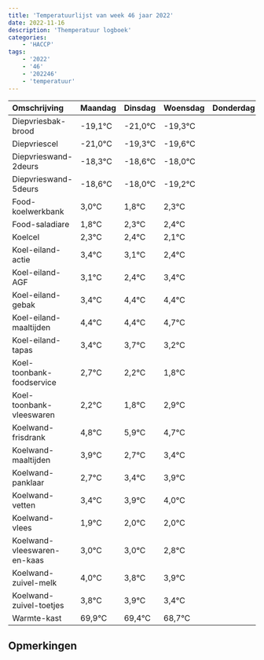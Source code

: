 ```yaml
---
title: 'Temperatuurlijst van week 46 jaar 2022'
date: 2022-11-16
description: 'Themperatuur logboek'
categories:
    - 'HACCP'
tags:
    - '2022'
    - '46'
    - '202246'
    - 'temperatuur'
---
```

|Omschrijving|Maandag|Dinsdag|Woensdag|Donderdag|Vrijdag|Zaterdag|Zondag|
|:---|:---|:---|:---|:---|:---|:---|:---|
|Diepvriesbak-brood|-19,1°C|-21,0°C|-19,3°C| | | | |
|Diepvriescel|-21,0°C|-19,3°C|-19,6°C| | | | |
|Diepvrieswand-2deurs|-18,3°C|-18,6°C|-18,0°C| | | | |
|Diepvrieswand-5deurs|-18,6°C|-18,0°C|-19,2°C| | | | |
|Food-koelwerkbank|3,0°C|1,8°C|2,3°C| | | | |
|Food-saladiare|1,8°C|2,3°C|2,4°C| | | | |
|Koelcel|2,3°C|2,4°C|2,1°C| | | | |
|Koel-eiland-actie|3,4°C|3,1°C|2,4°C| | | | |
|Koel-eiland-AGF|3,1°C|2,4°C|3,4°C| | | | |
|Koel-eiland-gebak|3,4°C|4,4°C|4,4°C| | | | |
|Koel-eiland-maaltijden|4,4°C|4,4°C|4,7°C| | | | |
|Koel-eiland-tapas|3,4°C|3,7°C|3,2°C| | | | |
|Koel-toonbank-foodservice|2,7°C|2,2°C|1,8°C| | | | |
|Koel-toonbank-vleeswaren|2,2°C|1,8°C|2,9°C| | | | |
|Koelwand-frisdrank|4,8°C|5,9°C|4,7°C| | | | |
|Koelwand-maaltijden|3,9°C|2,7°C|3,4°C| | | | |
|Koelwand-panklaar|2,7°C|3,4°C|3,9°C| | | | |
|Koelwand-vetten|3,4°C|3,9°C|4,0°C| | | | |
|Koelwand-vlees|1,9°C|2,0°C|2,0°C| | | | |
|Koelwand-vleeswaren-en-kaas|3,0°C|3,0°C|2,8°C| | | | |
|Koelwand-zuivel-melk|4,0°C|3,8°C|3,9°C| | | | |
|Koelwand-zuivel-toetjes|3,8°C|3,9°C|3,4°C| | | | |
|Warmte-kast|69,9°C|69,4°C|68,7°C| | | | |

## Opmerkingen


